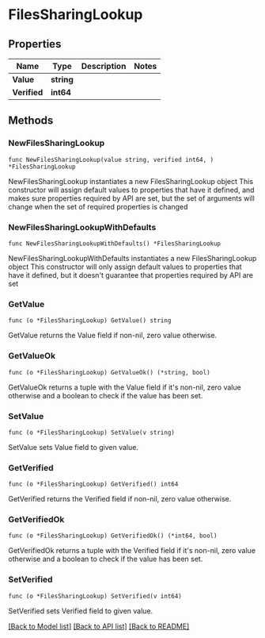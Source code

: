 # FilesSharingLookup

## Properties

Name | Type | Description | Notes
------------ | ------------- | ------------- | -------------
**Value** | **string** |  | 
**Verified** | **int64** |  | 

## Methods

### NewFilesSharingLookup

`func NewFilesSharingLookup(value string, verified int64, ) *FilesSharingLookup`

NewFilesSharingLookup instantiates a new FilesSharingLookup object
This constructor will assign default values to properties that have it defined,
and makes sure properties required by API are set, but the set of arguments
will change when the set of required properties is changed

### NewFilesSharingLookupWithDefaults

`func NewFilesSharingLookupWithDefaults() *FilesSharingLookup`

NewFilesSharingLookupWithDefaults instantiates a new FilesSharingLookup object
This constructor will only assign default values to properties that have it defined,
but it doesn't guarantee that properties required by API are set

### GetValue

`func (o *FilesSharingLookup) GetValue() string`

GetValue returns the Value field if non-nil, zero value otherwise.

### GetValueOk

`func (o *FilesSharingLookup) GetValueOk() (*string, bool)`

GetValueOk returns a tuple with the Value field if it's non-nil, zero value otherwise
and a boolean to check if the value has been set.

### SetValue

`func (o *FilesSharingLookup) SetValue(v string)`

SetValue sets Value field to given value.


### GetVerified

`func (o *FilesSharingLookup) GetVerified() int64`

GetVerified returns the Verified field if non-nil, zero value otherwise.

### GetVerifiedOk

`func (o *FilesSharingLookup) GetVerifiedOk() (*int64, bool)`

GetVerifiedOk returns a tuple with the Verified field if it's non-nil, zero value otherwise
and a boolean to check if the value has been set.

### SetVerified

`func (o *FilesSharingLookup) SetVerified(v int64)`

SetVerified sets Verified field to given value.



[[Back to Model list]](../README.md#documentation-for-models) [[Back to API list]](../README.md#documentation-for-api-endpoints) [[Back to README]](../README.md)


